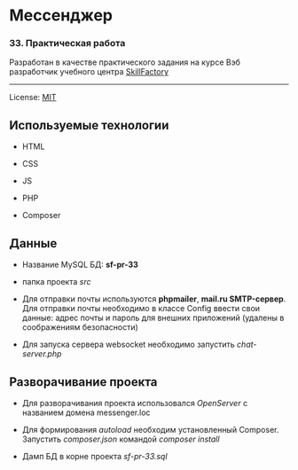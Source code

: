 <!-- SkillFactory PHPDEV-38 Рыков Денис-->
<!--33 Практическая работа -->

# Мессенджер
### 33. Практическая работа

Разработан в качестве практического задания на курсе Вэб разработчик учебного центра [SkillFactory](https://lms.skillfactory.ru/ "Перейти на сайт учебного центра")
____

License: [MIT](license.md "Смотреть лицензию")
## Используемые технологии

* HTML

* CSS

* JS

* PHP

* Composer

## Данные

* Название MySQL БД: **sf-pr-33**

* папка проекта *src*

* Для отправки почты используются **phpmailer**, **mail.ru SMTP-сервер**. Для отправки почты необходимо в классе Config ввести свои данные: адрес почты и пароль для внешних приложений (удалены в соображениям безопасности)

* Для запуска сервера websocket необходимо запустить *chat-server.php* 
## Разворачивание проекта

* Для разворачивания проекта использовался *OpenServer* с названием домена messenger.loc

* Для формирования *autoload* необходим установленный Composer. Запустить *composer.json* командой *composer install*

* Дамп БД в корне проекта *sf-pr-33.sql*